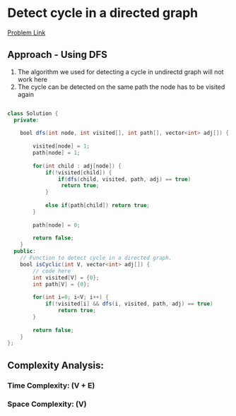 # Detect cycle in a directed graph

[Problem Link](https://www.geeksforgeeks.org/problems/detect-cycle-in-a-directed-graph/1)

## Approach - Using DFS

1. The algorithm we used for detecting a cycle in undirectd graph will not work here
2. The cycle can be detected on the same path the node has to be visited again

```Java

class Solution {
  private: 
  
    bool dfs(int node, int visited[], int path[], vector<int> adj[]) {
        
        visited[node] = 1;
        path[node] = 1;
        
        for(int child : adj[node]) {
            if(!visited[child]) {
                if(dfs(child, visited, path, adj) == true)
                 return true;
            } 
            
            else if(path[child]) return true;
        }
        
        path[node] = 0;
        
        return false;
    }
  public:
    // Function to detect cycle in a directed graph.
    bool isCyclic(int V, vector<int> adj[]) {
        // code here
        int visited[V] = {0};
        int path[V] = {0};
        
        for(int i=0; i<V; i++) {
            if(!visited[i] && dfs(i, visited, path, adj) == true) 
                return true;
        }
        
        return false;
    }
};

```

## Complexity Analysis:

### Time Complexity: (V + E)

### Space Complexity: (V)

